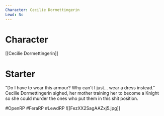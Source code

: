 ```yaml
---
Character: Cecilie Dormettingerin
Lewd: No
---
```

# Character
[[Cecilie Dormettingerin]]

# Starter
"Do I have to wear this armour? Why can't I just... wear a dress instead." Cecilie Dormettingerin sighed, her mother training her to become a Knight so she could murder the ones who put them in this shit position.  

#OpenRP #FeraRP #LewdRP 
![[FezXX2SagAAZxj5.jpg]]